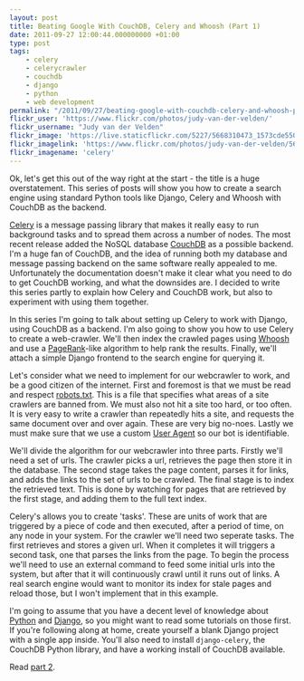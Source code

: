```yaml
---
layout: post
title: Beating Google With CouchDB, Celery and Whoosh (Part 1)
date: 2011-09-27 12:00:44.000000000 +01:00
type: post
tags:
    - celery
    - celerycrawler
    - couchdb
    - django
    - python
    - web development
permalink: "/2011/09/27/beating-google-with-couchdb-celery-and-whoosh-part-1/"
flickr_user: 'https://www.flickr.com/photos/judy-van-der-velden/'
flickr_username: "Judy van der Velden"
flickr_image: 'https://live.staticflickr.com/5227/5668310473_1573cde550_w.jpg'
flickr_imagelink: 'https://www.flickr.com/photos/judy-van-der-velden/5668310473/'
flickr_imagename: 'celery'
---
```

Ok, let's get this out of the way right at the start - the title is a huge overstatement. This series of posts
will show you how to create a search engine using standard Python tools like Django, Celery and Whoosh with
CouchDB as the backend.

[Celery](http://celeryproject.org/) is a message passing library that makes it really easy to run
background tasks and to spread them across a number of nodes. The most recent release added the NoSQL database
[CouchDB](http://couchdb.apache.org/) as a possible backend. I'm a huge fan of CouchDB, and the
idea of running both my database and message passing backend on the same software really appealed to me.
Unfortunately the documentation doesn't make it clear what you need to do to get CouchDB working, and what the
downsides are. I decided to write this series partly to explain how Celery and CouchDB work, but also to
experiment with using them together.

In this series I'm going to talk about setting up Celery to work with Django, using CouchDB as a backend. I'm
also going to show you how to use Celery to create a web-crawler. We'll then index the crawled pages using <a
href="https://bitbucket.org/mchaput/whoosh/wiki/Home">Whoosh</a> and use a <a
href="http://en.wikipedia.org/wiki/PageRank">PageRank</a>-like algorithm to help rank the results. Finally,
we'll attach a simple Django frontend to the search engine for querying it.

Let's consider what we need to implement for our webcrawler to work, and be a good citizen of the internet.
First and foremost is that we must be read and respect [robots.txt](http://www.robotstxt.org/).
This is a file that specifies what areas of a site crawlers are banned from. We must also not hit a site too
hard, or too often. It is very easy to write a crawler than repeatedly hits a site, and requests the same
document over and over again. These are very big no-noes. Lastly we must make sure that we use a custom <a
href="http://en.wikipedia.org/wiki/User_agent">User Agent</a> so our bot is identifiable.

We'll divide the algorithm for our webcrawler into three parts. Firstly we'll need a set of urls. The crawler
picks a url, retrieves the page then store it in the database. The second stage takes the page content, parses
it for links, and adds the links to the set of urls to be crawled. The final stage is to index the retrieved
text. This is done by watching for pages that are retrieved by the first stage, and adding them to the full
text index.

Celery's allows you to create 'tasks'. These are units of work that are triggered by a piece of code and then
executed, after a period of time, on any node in your system. For the crawler we'll need two seperate tasks.
The first retrieves and stores a given url. When it completes it will triggers a second task, one that parses
the links from the page. To begin the process we'll need to use an external command to feed some initial urls
into the system, but after that it will continuously crawl until it runs out of links. A real search engine
would want to monitor its index for stale pages and reload those, but I won't implement that in this example.

I'm going to assume that you have a decent level of knowledge about [Python](http://www.python.org)
and [Django](http://www.djangoproject.com/), so you might want to read some tutorials on those
first. If you're following along at home, create yourself a blank Django project with a single app inside.
You'll also need to install `django-celery`, the CouchDB Python library, and have a working install of
CouchDB available.

Read [part 2](/2011/09/29/beating-google-with-couchdb-celery-and-whoosh-part-2/).
